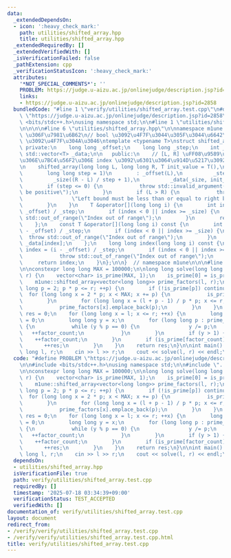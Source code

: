 ```yaml
---
data:
  _extendedDependsOn:
  - icon: ':heavy_check_mark:'
    path: utilities/shifted_array.hpp
    title: utilities/shifted_array.hpp
  _extendedRequiredBy: []
  _extendedVerifiedWith: []
  _isVerificationFailed: false
  _pathExtension: cpp
  _verificationStatusIcon: ':heavy_check_mark:'
  attributes:
    '*NOT_SPECIAL_COMMENTS*': ''
    PROBLEM: https://judge.u-aizu.ac.jp/onlinejudge/description.jsp?id=2858
    links:
    - https://judge.u-aizu.ac.jp/onlinejudge/description.jsp?id=2858
  bundledCode: "#line 1 \"verify/utilities/shifted_array.test.cpp\"\n#define PROBLEM\
    \ \"https://judge.u-aizu.ac.jp/onlinejudge/description.jsp?id=2858\"\n\n#include\
    \ <bits/stdc++.h>\nusing namespace std;\n\n#line 1 \"utilities/shifted_array.hpp\"\
    \n\n\n\n#line 6 \"utilities/shifted_array.hpp\"\n\nnamespace m1une {\n// bool\
    \ \u306F\u7981\u6B62\n// bool \u3092\u4F7F\u3044\u305F\u3044\u6642\u306F char\
    \ \u3092\u4F7F\u304A\u3046\ntemplate <typename T>\nstruct shifted_array {\n  \
    \ private:\n    long long _offset;\n    long long _step;\n    int _size;\n   \
    \ std::vector<T> _data;\n\n   public:\n    // [L, R] \uFF08\u9589\u533A\u9593\uFF09\
    \u306E\u7BC4\u56F2\u306E index \u3092\u6301\u3064\u914D\u5217\u3092\u751F\u6210\
    \n    shifted_array(long long L, long long R, T init_value = T(),\n          \
    \        long long step = 1)\n        : _offset(L),\n          _step(step),\n\
    \          _size((R - L) / step + 1),\n          _data(_size, init_value) {\n\
    \        if (step <= 0) {\n            throw std::invalid_argument(\"Step must\
    \ be positive\");\n        }\n        if (L > R) {\n            throw std::invalid_argument(\n\
    \                \"Left bound must be less than or equal to right bound\");\n\
    \        }\n    }\n    T &operator[](long long i) {\n        int index = (i -\
    \ _offset) / _step;\n        if (index < 0 || index >= _size) {\n            throw\
    \ std::out_of_range(\"Index out of range\");\n        }\n        return _data[index];\n\
    \    };\n    const T &operator[](long long i) const {\n        int index = (i\
    \ - _offset) / _step;\n        if (index < 0 || index >= _size) {\n          \
    \  throw std::out_of_range(\"Index out of range\");\n        }\n        return\
    \ _data[index];\n    };\n    long long index(long long i) const {\n        int\
    \ index = (i - _offset) / _step;\n        if (index < 0 || index >= _size) {\n\
    \            throw std::out_of_range(\"Index out of range\");\n        }\n   \
    \     return index;\n    }\n};\n\n}  // namespace m1une\n\n\n#line 7 \"verify/utilities/shifted_array.test.cpp\"\
    \n\nconstexpr long long MAX = 100000;\n\nlong long solve(long long l, long long\
    \ r) {\n    vector<char> is_prime(MAX, 1);\n    is_prime[0] = is_prime[1] = 0;\n\
    \    m1une::shifted_array<vector<long long>> prime_factors(l, r);\n    for (long\
    \ long p = 2; p * p <= r; ++p) {\n        if (!is_prime[p]) continue;\n      \
    \  for (long long x = 2 * p; x < MAX; x += p) {\n            is_prime[x] = 0;\n\
    \        }\n        for (long long x = (l + p - 1) / p * p; x <= r; x += p) {\n\
    \            prime_factors[x].emplace_back(p);\n        }\n    }\n    long long\
    \ res = 0;\n    for (long long x = l; x <= r; ++x) {\n        long long factor_count\
    \ = 0;\n        long long y = x;\n        for (long long p : prime_factors[x])\
    \ {\n            while (y % p == 0) {\n                y /= p;\n             \
    \   ++factor_count;\n            }\n        }\n        if (y > 1) {\n        \
    \    ++factor_count;\n        }\n        if (is_prime[factor_count]) {\n     \
    \       ++res;\n        }\n    }\n    return res;\n}\n\nint main() {\n    long\
    \ long l, r;\n    cin >> l >> r;\n    cout << solve(l, r) << endl;\n}\n"
  code: "#define PROBLEM \"https://judge.u-aizu.ac.jp/onlinejudge/description.jsp?id=2858\"\
    \n\n#include <bits/stdc++.h>\nusing namespace std;\n\n#include \"../../utilities/shifted_array.hpp\"\
    \n\nconstexpr long long MAX = 100000;\n\nlong long solve(long long l, long long\
    \ r) {\n    vector<char> is_prime(MAX, 1);\n    is_prime[0] = is_prime[1] = 0;\n\
    \    m1une::shifted_array<vector<long long>> prime_factors(l, r);\n    for (long\
    \ long p = 2; p * p <= r; ++p) {\n        if (!is_prime[p]) continue;\n      \
    \  for (long long x = 2 * p; x < MAX; x += p) {\n            is_prime[x] = 0;\n\
    \        }\n        for (long long x = (l + p - 1) / p * p; x <= r; x += p) {\n\
    \            prime_factors[x].emplace_back(p);\n        }\n    }\n    long long\
    \ res = 0;\n    for (long long x = l; x <= r; ++x) {\n        long long factor_count\
    \ = 0;\n        long long y = x;\n        for (long long p : prime_factors[x])\
    \ {\n            while (y % p == 0) {\n                y /= p;\n             \
    \   ++factor_count;\n            }\n        }\n        if (y > 1) {\n        \
    \    ++factor_count;\n        }\n        if (is_prime[factor_count]) {\n     \
    \       ++res;\n        }\n    }\n    return res;\n}\n\nint main() {\n    long\
    \ long l, r;\n    cin >> l >> r;\n    cout << solve(l, r) << endl;\n}"
  dependsOn:
  - utilities/shifted_array.hpp
  isVerificationFile: true
  path: verify/utilities/shifted_array.test.cpp
  requiredBy: []
  timestamp: '2025-07-18 03:34:39+09:00'
  verificationStatus: TEST_ACCEPTED
  verifiedWith: []
documentation_of: verify/utilities/shifted_array.test.cpp
layout: document
redirect_from:
- /verify/verify/utilities/shifted_array.test.cpp
- /verify/verify/utilities/shifted_array.test.cpp.html
title: verify/utilities/shifted_array.test.cpp
---
```

